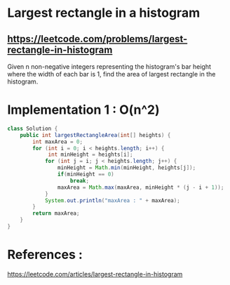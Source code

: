 # Largest rectangle in a histogram
## https://leetcode.com/problems/largest-rectangle-in-histogram

Given n non-negative integers representing the histogram's bar height where the width of each bar is 1, find the area of largest rectangle in the histogram.

# Implementation 1 : O(n^2)
```java
class Solution {
    public int largestRectangleArea(int[] heights) {
        int maxArea = 0;
        for (int i = 0; i < heights.length; i++) {
             int minHeight = heights[i];
            for (int j = i; j < heights.length; j++) {
                minHeight = Math.min(minHeight, heights[j]);
                if(minHeight == 0)
                    break;
                maxArea = Math.max(maxArea, minHeight * (j - i + 1));
            }
            System.out.println("maxArea : " + maxArea);
        }
        return maxArea;
    }
}
```

# References :
https://leetcode.com/articles/largest-rectangle-in-histogram
